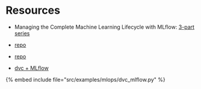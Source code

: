 # Resources

* Managing the Complete Machine Learning Lifecycle with MLflow: [3-part series](https://www.youtube.com/playlist?list=PLTPXxbhUt-YWjDg318nmSxRqTgZFWQ2ZC)
* [repo](https://github.com/dmatrix/mlflow-workshop-part-1)
* [repo](https://github.com/dmatrix/mlflow-workshop-part-2)


* [dvc + MLflow](https://www.youtube.com/watch?v=W2DvpCYw22o)

{% embed include file="src/examples/mlops/dvc_mlflow.py" %}


